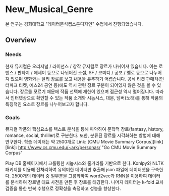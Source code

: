 # New_Musical_Genre

본 연구는 경희대학교 "데이터분석캡스톤디자인" 수업에서 진행되었습니다.

## Overview
### Needs
현재 뮤지컬은 오리지널 / 라이선스 / 창작 뮤지컬로 장르가 나뉘어져 있습니다.
이는 로맨스 / 판타지 / 에세이 등으로 나뉘어진 소설, SF / 코미디 / 공포 / 멜로 등으로 나누어져 있으며 영화와는 달리 장르를 보고 내용을 유추하기 어렵습니다. 공식 티켓 판매처(인터파크 티켓, 예스24 공연 등)에도 역시 관련 장르 구분이 되어있지 않은 것을 볼 수 있습니다.
장르를 모르기 때문에 작품 선택에 제한이 있으며 접근성 역시 떨어집니다. 따라서 인터넷상으로 확인할 수 있는 작품 소개와 시놉시스, 대본, 넘버(노래)를 통해 작품의 특징적인 요소로 장르를 나누어보고자 합니다.

### Goals
뮤지컬 작품의 핵심요소를 텍스트 분석을 통해 파악하여 문학적 장르(fantasy, history, romance, social, thriller)로 구분한다. 또한, 분류된 장르를 시각화하는 방법에 대해 연구한다.
학습 데이터는 약 2500개로 Link: [CMU Movie Summary Corpus][link] [link]: http://www.cs.cmu.edu/~ark/personas/ "Go CMU Movie Summary Corpus"

Play DB 홈페이지에서 크롤링한 시놉시스와 줄거리를 기반으로 한다. Konlpy와 NLTK 패키지를 이용해 전처리하여 유의미한 데이터만 추출해 json 파일에 데이터셋을 구축한다.
2500개의 데이터 중 일부분을 그룹화하여 word2vec과 RNN을 이용하여 데이터를 분석하여 장르별 대표 사전을 만든 후 장르를 태깅한다. 
나머지 데이터는 k-fold 교차검증을 통한 반복 수행으로 정확성을 측정하고 성능을 향상한다.
